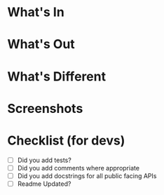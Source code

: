 # What's In

# What's Out

# What's Different

# Screenshots

# Checklist (for devs)

- [ ] Did you add tests?
- [ ] Did you add comments where appropriate
- [ ] Did you add docstrings for all public facing APIs
- [ ] Readme Updated?
